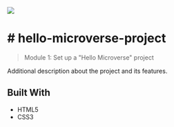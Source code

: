 ![](https://img.shields.io/badge/Microverse-blueviolet)

# # hello-microverse-project

> Module 1: Set up a "Hello Microverse" project

Additional description about the project and its features.

## Built With

- HTML5
- CSS3

